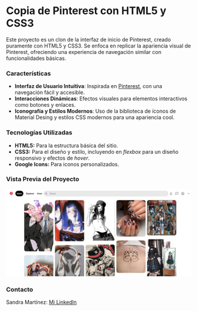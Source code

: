 # Copia de Pinterest con HTML5 y CSS3

Este proyecto es un clon de la interfaz de inicio de Pinterest, creado puramente con HTML5 y CSS3. Se enfoca en replicar la apariencia visual de Pinterest, ofreciendo una experiencia de navegación similar con funcionalidades básicas.

### Características
+ **Interfaz de Usuario Intuitiva**: Inspirada en [Pinterest](https://www.pinterest.com.es/), con una navegación fácil y accesible.
+ **Interacciones Dinámicas**: Efectos visuales para elementos interactivos como botones y enlaces.
+ **Iconografía y Estilos Modernos**: Uso de la biblioteca de íconos de Material Desing y estilos CSS modernos para una apariencia cool.

### Tecnologías Utilizadas
+ **HTML5:** Para la estructura básica del sitio.
+ **CSS3:** Para el diseño y estilo, incluyendo en _flexbox_ para un diseño responsivo y efectos de _hover_.
+ **Google Icons:** Para iconos personalizados.

 ### Vista Previa del Proyecto
![Demo](/imagenes/vistaprevia.jpg)

 ### Contacto
 Sandra Martínez: [Mi LinkedIn](https://www.linkedin.com/in/sandramartinezt/)
